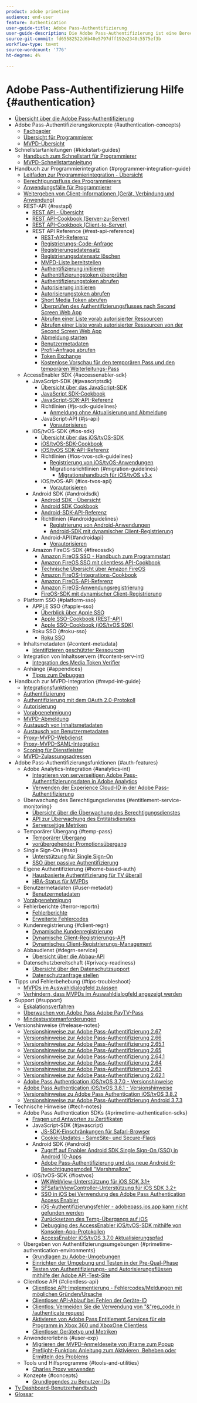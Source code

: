 ```yaml
---
product: adobe primetime
audience: end-user
feature: Authentication
user-guide-title: Adobe Pass-Authentifizierung
user-guide-description: Die Adobe Pass-Authentifizierung ist eine Berechtigungslösung für TV Everywhere. Sie bietet ein modulares Framework, mit dem festgestellt werden kann, ob eine Person, die Zugriff auf eine Ressource anfordert, dazu berechtigt ist.
source-git-commit: fd65582522d6b40e5797dff192e2340c5575ef3b
workflow-type: tm+mt
source-wordcount: '776'
ht-degree: 4%

---
```



# Adobe Pass-Authentifizierung Hilfe {#authentication}

+ [Übersicht über die Adobe Pass-Authentifizierung](home.md)
+ Adobe Pass-Authentifizierungskonzepte {#authentication-concepts}
   + [Fachpapier](technical-paper.md)
   + [Übersicht für Programmierer](programmer-overview.md)
   + [MVPD-Übersicht](mvpd-overview.md)
+ Schnellstartanleitungen {#kickstart-guides}
   + [Handbuch zum Schnellstart für Programmierer](programmer-kickstart-guide.md)
   + [MVPD-Schnellstartanleitung](mvpd-kickstart-guide.md)
+ Handbuch zur Programmierintegration {#programmer-integration-guide}
   + [Leitfaden zur Programmierintegration - Übersicht](programmer-integration-guide-overview.md)
   + [Berechtigungsfluss des Programmierers](entitlement-flow.md)
   + [Anwendungsfälle für Programmierer](programmer-use-cases.md)
   + [Weitergeben von Client-Informationen (Gerät, Verbindung und Anwendung)](passing-client-information-device-connection-and-application.md)
   + REST-API {#restapi}
      + [REST API - Übersicht](rest-api-overview.md)
      + [REST API-Cookbook (Server-zu-Server)](rest-api-cookbook-servertoserver.md)
      + [REST API-Cookbook (Client-to-Server)](rest-api-cookbook-clienttoserver.md)
      + REST API Reference {#rest-api-reference}
         + [REST-API-Referenz](rest-api-reference.md)
         + [Registrierungs-Code-Anfrage](registration-code-request.md)
         + [Registrierungsdatensatz](return-registration-record.md)
         + [Registrierungsdatensatz löschen](delete-registration-record.md)
         + [MVPD-Liste bereitstellen](provide-mvpd-list.md)
         + [Authentifizierung initiieren](initiate-authentication.md)
         + [Authentifizierungstoken überprüfen](check-authentication-token.md)
         + [Authentifizierungstoken abrufen](retrieve-authentication-token.md)
         + [Autorisierung initiieren](initiate-authorization.md)
         + [Autorisierungstoken abrufen](retrieve-authorization-token.md)
         + [Short Media Token abrufen](obtain-short-media-token.md)
         + [Überprüfen des Authentifizierungsflusses nach Second Screen Web App](check-authentication-flow-by-second-screen-web-app.md)
         + [Abrufen einer Liste vorab autorisierter Ressourcen](retrieve-list-of-preauthorized-resources.md)
         + [Abrufen einer Liste vorab autorisierter Ressourcen von der Second Screen Web App](retrieve-list-of-preauthorized-resources-by-second-screen-web-app.md)
         + [Abmeldung starten](initiate-logout.md)
         + [Benutzermetadaten](user-metadata.md)
         + [Profil-Anfrage abrufen](retrieve-profilerequest.md)
         + [Token Exchange](token-exchange.md)
         + [Kostenlose Vorschau für den temporären Pass und den temporären Weiterleitungs-Pass](free-preview-for-temp-pass-and-promotional-temp-pass.md)
   + AccessEnabler SDK {#accessenabler-sdk}
      + JavaScript-SDK {#javascriptsdk}
         + [Übersicht über das JavaScript-SDK](javascript-sdk-overview.md)
         + [JavaScript SDK-Cookbook](javascript-sdk-cookbook.md)
         + [JavaScript-SDK-API-Referenz](javascript-sdk-api-reference.md)
         + Richtlinien {#js-sdk-guidelines}
            + [Anmeldung ohne Aktualisierung und Abmeldung](refreshless-login-and-logout.md)
         + JavaScript-API {#js-api}
            + [Vorautorisieren](js-preauthorize.md)
      + iOS/tvOS-SDK {#ios-sdk}
         + [Übersicht über das iOS/tvOS-SDK](iostvos-sdk-overview.md)
         + [iOS/tvOS-SDK-Cookbook](iostvos-sdk-cookbook.md)
         + [iOS/tvOS SDK-API-Referenz](iostvos-sdk-api-reference.md)
         + Richtlinien {#ios-tvos-sdk-guidelines}
            + [Registrierung von iOS/tvOS-Anwendungen](iostvos-application-registration.md)
            + Migrationsrichtlinien {#migration-guidelines}
               + [Migrationshandbuch für iOS/tvOS v3.x](iostvos-v3x-migration-guide.md)
         + iOS/tvOS-API {#ios-tvos-api}
            + [Vorautorisieren](preauthorize.md)
      + Android SDK {#androidsdk}
         + [Android SDK - Übersicht](android-sdk-overview.md)
         + [Android SDK Cookbook](android-sdk-cookbook.md)
         + [Android-SDK-API-Referenz](android-sdk-api-reference.md)
         + Richtlinien {#androidguidelines}
            + [Registrierung von Android-Anwendungen](android-application-registration.md)
            + [Android-SDK mit dynamischer Client-Registrierung](android-sdk-with-dynamic-client-registration.md)
         + Android-API{#androidapi}
            + [Vorautorisieren](preauthorize-android.md)
      + Amazon FireOS-SDK {#fireossdk}
         + [Amazon FireOS SSO - Handbuch zum Programmstart](amazon-firetv-sso-programmer-kickoff-guide.md)
         + [Amazon FireOS SSO mit clientless API-Cookbook](amazon-fireos-sso-using-clientless-api-cookbook.md)
         + [Technische Übersicht über Amazon FireOS](amazon-fireos-technical-overview.md)
         + [Amazon FireOS-Integrations-Cookbook](amazon-fireos-integration-cookbook.md)
         + [Amazon FireOS-API-Referenz](amazon-fireos-native-client-api-reference.md)
         + [Amazon FireOS-Anwendungsregistrierung](amazon-fireos-application-registration.md)
         + [FireOS-SDK mit dynamischer Client-Registrierung](fireos-sdk-with-dynamic-client-registration.md)
   + Platform SSO {#platform-sso}
      + APPLE SSO {#apple-sso}
         + [Überblick über Apple SSO](apple-sso-overview.md)
         + [Apple SSO-Cookbook (REST-API)](apple-sso-cookbook-rest-api.md)
         + [Apple SSO-Cookbook (iOS/tvOS SDK)](apple-sso-cookbook-iostvos-sdk.md)
      + Roku SSO {#roku-sso}
         + [Roku SSO](roku-sso-overview.md)
   + Inhaltsmetadaten {#content-metadata}
      + [Identifizieren geschützter Ressourcen](identify-protected-resources.md)
   + Integration von Inhaltsservern {#content-serv-int}
      + [Integration des Media Token Verifier](media-token-verifier-int.md)
   + Anhänge {#appendices}
      + [Tipps zum Debuggen](appendix-b-debugging-tips.md)
+ Handbuch zur MVPD-Integration {#mvpd-int-guide}
   + [Integrationsfunktionen](mvpd-integr-features.md)
   + [Authentifizierung](authn-usecase.md)
   + [Authentifizierung mit dem OAuth 2.0-Protokoll](authn-oauth2-protocol.md)
   + [Autorisierung](authz-usecase.md)
   + [Vorabgenehmigung](mvpd-preflight-authz.md)
   + [MVPD-Abmeldung](usecase-mvpd-logout.md)
   + [Austausch von Inhaltsmetadaten](mvpd-content-metadata-exchange.md)
   + [Austausch von Benutzermetadaten](mvpd-user-metadata-exchng.md)
   + [Proxy-MVPD-Webdienst](proxy-mvpd-webserv.md)
   + [Proxy-MVPD-SAML-Integration](proxy-mvpd-saml-int.md)
   + [Scoping für Dienstleister](serv-provider-scoping.md)
   + [MVPD-Zulassungsadressen](mvpd-listing-ip-addres.md)
+ Adobe Pass-Authentifizierungsfunktionen {#auth-features}
   + Adobe Analytics-Integration {#analytics-int}
      + [Integrieren von serverseitigen Adobe Pass-Authentifizierungsdaten in Adobe Analytics](integrate-authn-servr-data-analytics.md)
      + [Verwenden der Experience Cloud-ID in der Adobe Pass-Authentifizierung](exp-cloud-id-authn.md)
   + Überwachung des Berechtigungsdienstes {#entitlement-service-monitoring}
      + [Übersicht über die Überwachung des Berechtigungsdienstes](entitlement-service-monitoring-overview.md)
      + [API zur Überwachung des Entitätsdienstes](entitlement-service-monitoring-api.md)
      + [Serverseitige Metriken](understanding-serverside-metrics.md)
   + Temporärer Übergang {#temp-pass}
      + [Temporärer Übergang](temp-pass.md)
      + [vorübergehender Promotionsübergang](promotional-temp-pass.md)
   + Single Sign-On {#sso}
      + [Unterstützung für Single Sign-On](sso-support.md)
      + [SSO über passive Authentifizierung](sso-passive-authn.md)
   + Eigene Authentifizierung {#home-based-auth}
      + [Hausbasierte Authentifizierung für TV überall](home-based-authn-tve.md)
      + [HBA-Status für MVPDs](hba-status-mvpds.md)
   + Benutzermetadaten {#user-metadat}
      + [Benutzermetadaten](user-metadata-feature.md)
   + [Vorabgenehmigung](preflight-authz.md)
   + Fehlerberichte {#error-reportn}
      + [Fehlerberichte](error-reporting.md)
      + [Erweiterte Fehlercodes](enhanced-error-codes.md)
   + Kundenregistrierung {#client-regn}
      + [Dynamische Kundenregistrierung](dynamic-client-registration.md)
      + [Dynamische Client-Registrierungs-API](dynamic-client-registration-api.md)
      + [Dynamisches Client-Registrierungs-Management](dynamic-client-registration-management.md)
   + Abbaudienst {#degrn-service}
      + [Übersicht über die Abbau-API](degradation-api-overview.md)
   + Datenschutzbereitschaft {#privacy-readiness}
      + [Übersicht über den Datenschutzsupport](privacy-supp-overview.md)
      + [Datenschutzanfrage stellen](make-privacy-req.md)
+ Tipps und Fehlerbehebung {#tips-troubleshoot}
   + [MVPDs im Auswahldialogfeld zulassen](allow-mvpd-selectn-dialog.md)
   + [Verhindern, dass MVPDs im Auswahldialogfeld angezeigt werden](prevent-mvpd-selectn-dialog.md)
+ Support {#support}
   + [Eskalationsverfahren](escalation-procedures.md)
   + [Überwachen von Adobe Pass Adobe PayTV-Pass](monitoring-adobe-pay-tv-pass.md)
   + [Mindestsystemanforderungen](minimum-system-requirements.md)
+ Versionshinweise {#release-notes}
   + [Versionshinweise zur Adobe Pass-Authentifizierung 2.67](auth-rn-267.md)
   + [Versionshinweise zur Adobe Pass-Authentifizierung 2.66](auth-rn-266.md)
   + [Versionshinweise zur Adobe Pass-Authentifizierung 2.65.1](auth-rn-2651.md)
   + [Versionshinweise zur Adobe Pass-Authentifizierung 2.65](auth-rn-265.md)
   + [Versionshinweise zur Adobe Pass-Authentifizierung 2.64.1](auth-rn-2641.md)
   + [Versionshinweise zur Adobe Pass-Authentifizierung 2.64](auth-rn-264.md)
   + [Versionshinweise zur Adobe Pass-Authentifizierung 2.63](auth-rn-263.md)
   + [Versionshinweise zur Adobe Pass-Authentifizierung 2.62.1](auth-rn-2621.md)
   + [Adobe Pass Authentication iOS/tvOS 3.7.0 - Versionshinweise](authn-rn-ios-tvos-370.md)
   + [Adobe Pass Authentication iOS/tvOS 3.8.1 - Versionshinweise](authn-rn-ios-tvos-381.md)
   + [Versionshinweise zu Adobe Pass Authentication iOS/tvOS 3.8.2](authn-rn-ios-tvos-382.md)
   + [Versionshinweise zur Adobe Pass-Authentifizierung Android 3.7.3](authn-rn-android-373.md)
+ Technische Hinweise {#tech-notes}
   + Adobe Pass Authentication SDKs {#primetime-authentication-sdks}
      + [Fragen und Antworten zu Zertifikaten](certificates-qa.md)
      + JavaScript-SDK {#javascript}
         + [JS-SDK-Einschränkungen für Safari-Browser](js-sdk-limitations-for-safari-browser.md)
         + [Cookie-Updates - SameSite- und Secure-Flags](cookies-updates--samesite-and-secure-flags.md)
      + Android SDK {#android}
         + [Zugriff auf Enabler Android SDK Single Sign-On (SSO) in Android 10-Apps](access-enabler-android-sdk-single-signon-sso-on-android-10-devices.md)
         + [Adobe Pass-Authentifizierung und das neue Android 6-Berechtigungsmodell &quot;Marshmallow&quot;](adobe-primetime-authentication-and-the-android-6-marshmallow-new-permissions-model.md)
      + iOS/tvOS-SDK {#iostvos}
         + [WKWebView-Unterstützung für iOS SDK 3.1+](wkwebview-support-on-ios-sdk-31.md)
         + [SFSafariViewController-Unterstützung für iOS SDK 3.2+](sfsafariviewcontroller-support-on-ios-sdk-32.md)
         + [SSO in iOS bei Verwendung des Adobe Pass Authentication Access Enabler](sso-on-ios-when-using-the-primetime-authentication-access-enabler.md)
         + [iOS-Authentifizierungsfehler - adobepass.ios.app kann nicht gefunden werden](ios-authentication-error-adobepassiosapp-cannot-be-found.md)
         + [Zurücksetzen des Temp-Übergangs auf iOS](reset-temp-pass-on-ios.md)
         + [Debugging des AccessEnabler iOS/tvOS-SDK mithilfe von Konsolen-App-Protokollen](debugging-the-accessenabler-iostvos-sdk-using-console-app-logs.md)
         + [AccessEnabler iOS/tvOS 3.7.0 Aktualisierungspfad](accessenabler-iostvos-370-upgrade-path.md)
   + Übergeben von Authentifizierungsumgebungen {#primetime-authentication-environments}
      + [Grundlagen zu Adobe-Umgebungen](understanding-the-adobe-environments.md)
      + [Einrichten der Umgebung und Testen in der Pre-Qual-Phase](setting-up-your-environment-and-testing-in-prequal.md)
      + [Testen von Authentifizierungs- und Autorisierungsflüssen mithilfe der Adobe API-Test-Site](test-authn-authz-flows-using-adobes-api-test-site.md)
   + Clientlose API {#clientless-api}
      + [Clientlose API-Implementierung - Fehlercodes/Meldungen mit möglichen Gründen/Ursache](clientless-api-implementation-error-codes--messages-with-probable-reason--cause.md)
      + [Clientloser API-Ablauf bei Fehlen der Geräte-ID](clientless-api-flow-in-the-absence-of-device-id.md)
      + [Clientlos: Vermeiden Sie die Verwendung von &quot;&amp;&quot;reg_code in /authenticate request](clientless-avoid-using-reg-code-in-authenticate-request.md)
      + [Aktivieren von Adobe Pass Entitlement Services für ein Programm in Xbox 360 und XboxOne Clientless](enabling-primetime-entitlement-services-for-a-programmer-on-xbox-360-and-xboxone-clientless-solution.md)
      + [Clientloser Gerätetyp und Metriken](benefits-of-using-the-clientless-devicetype-parameter-in-pass-metrics.md)
   + Anwendererlebnis {#user-exp}
      + [Migrieren der MVPD-Anmeldeseite von iFrame zum Popup](migr-mvpd-login-iframe-popup.md)
      + [Preflight-Funktion: Anleitung zum Aktivieren, Beheben oder Ermitteln des Problems](preflight-feature.md)
   + Tools und Hilfsprogramme {#tools-and-utilities}
      + [Charles Proxy verwenden](using-charles-proxy.md)
   + Konzepte {#concepts}
      + [Grundlegendes zu Benutzer-IDs](understanding-user-ids.md)
+ [Tv Dashboard-Benutzerhandbuch](tve-dashboard-user-guide.md)
+ [Glossar](glossary.md)

